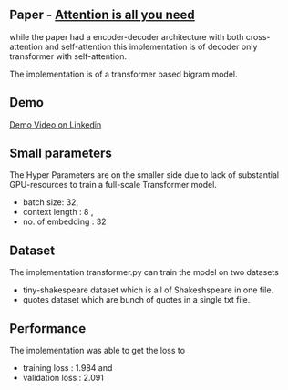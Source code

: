 ## Paper - [Attention is all you need](https://arxiv.org/abs/1706.03762)

while the paper had a encoder-decoder architecture with both cross-attention and self-attention this implementation is of decoder only transformer with self-attention.

The implementation is of a transformer based bigram model. 

## Demo 
[Demo Video on Linkedin](https://www.linkedin.com/feed/update/urn:li:activity:7237074573437923328/)

## Small parameters

The Hyper Parameters are on the smaller side due to lack of substantial GPU-resources to train a full-scale Transformer model.  
- batch size: 32, 
- context length : 8 , 
- no. of embedding : 32

## Dataset 
The implementation transformer.py can train the model on two datasets 
- tiny-shakespeare dataset which is all of Shakeshspeare in one file.
- quotes dataset which are bunch of quotes in a single txt file.

## Performance

The implementation was able to get the loss to 
- training loss : 1.984 and 
- validation loss : 2.091


